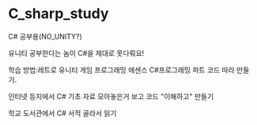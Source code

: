# C_sharp_study

C# 공부용(NO_UNITY?)

유니티 공부한다는 놈이 C#을 제대로 못다뤄요!

학습 방법:레트로 유니티 게임 프로그래밍 에센스 C#프로그래밍 파트 코드 따라 만들기.

인터넷 등지에서 C# 기초 자료 모아놓은거 보고 코드 "이해하고" 만들기

학교 도서관에서 C# 서적 골라서 읽기
